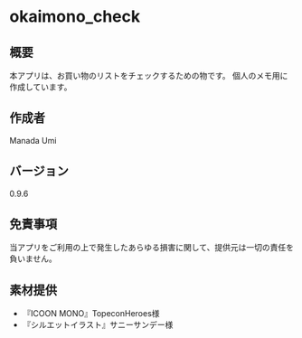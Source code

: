 # okaimono_check
## 概要
本アプリは、お買い物のリストをチェックするための物です。
個人のメモ用に作成しています。

## 作成者
Manada Umi

## バージョン
0.9.6

## 免責事項
当アプリをご利用の上で発生したあらゆる損害に関して、提供元は一切の責任を負いません。

## 素材提供
- 『ICOON MONO』TopeconHeroes様
- 『シルエットイラスト』サニーサンデー様
